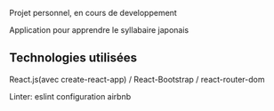 Projet personnel, en cours de developpement

Application pour apprendre le syllabaire japonais

## Technologies utilisées

React.js(avec create-react-app) / React-Bootstrap / react-router-dom

Linter: eslint configuration airbnb
